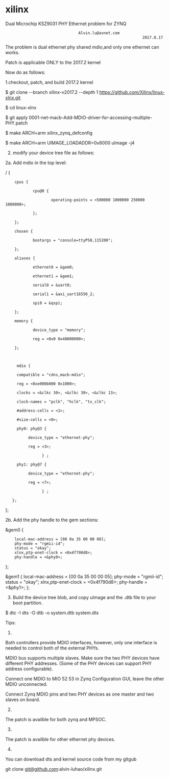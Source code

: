 # xilinx
Dual Microchip KSZ9031 PHY Ethernet problem for ZYNQ

 							        Alvin.lu@avnet.com
                                                                2017.8.17

The problem is dual ethernet phy shared mdio,and only one ethernet can works.

Patch is applicable ONLY to the 2017.2 kernel 

Now do as follows:
 

1.checkout, patch, and build 2017.2 kernel

 
$ git clone --branch xilinx-v2017.2 --depth 1 https://github.com/Xilinx/linux-xlnx.git

$ cd linux-xlnx

$ git apply 0001-net-macb-Add-MDIO-driver-for-accessing-multiple-PHY.patch

$ make ARCH=arm xilinx_zynq_defconfig

$ make ARCH=arm UIMAGE_LOADADDR=0x8000 uImage  -j4



2. modify your device tree file as follows:

2a. Add mdio in the top level:

/ {

        cpus {

                cpu@0 { 

                        operating-points = <500000 1000000 250000 1000000>;

                };

        };

        chosen {

                bootargs = "console=ttyPS0,115200";

        };

        aliases {

                ethernet0 = &gem0;

                ethernet1 = &gem1;

                serial0 = &uart0;

                serial1 = &axi_uart16550_2;

                spi0 = &qspi;

        };

        memory {

                device_type = "memory";

                reg = <0x0 0x40000000>;

        };



         mdio {

         compatible = "cdns,macb-mdio";

         reg = <0xe000b000 0x1000>;

         clocks = <&clkc 30>, <&clkc 30>, <&clkc 13>;

         clock-names = "pclk", "hclk", "tx_clk";

         #address-cells = <1>;

         #size-cells = <0>;

         phy0: phy@3 {

              device_type = "ethernet-phy";

              reg = <3>;

                    } ;

         phy1: phy@7 {

              device_type = "ethernet-phy";

              reg = <7>;

                    } ;

       };

};



2b. Add the phy handle to the gem sections:

&gem0 {

        local-mac-address = [00 0a 35 00 00 00];
        phy-mode = "rgmii-id";
        status = "okay";
        xlnx,ptp-enet-clock = <0x4f790d8>;
        phy-handle = <&phy0>;
};

&gem1 {
        local-mac-address = [00 0a 35 00 00 05];
        phy-mode = "rgmii-id";
        status = "okay";
        xlnx,ptp-enet-clock = <0x4f790d8>;
        phy-handle = <&phy1>;
};

3. Build the device tree blob, and copy uImage and the .dtb file to your boot partition.

$  dtc -I dts -O dtb -o system.dtb system.dts






Tips:

1.

Both controllers provide MDIO interfaces, however, only one interface is needed to control both of the external PHYs.

MDIO bus supports multiple slaves. Make sure the two PHY devices have different PHY addresses. (Some of the PHY devices can support PHY address configurable).

Connect one MDIO to MIO 52 53 in Zynq Configuration GUI, leave the other MDIO unconnected. 

Connect Zynq MDIO pins and two PHY devices as one master and two slaves on board.



2.

The patch is availble for both zynq and MPSOC.

3.

The patch is availble for other ethernet phy devices.

4.

You can download  dts and kernel source code from my gitgub

git clone git@github.com:alvin-luhao/xilinx.git



